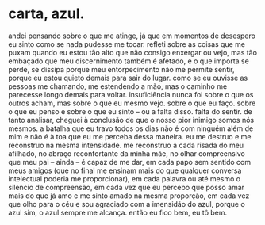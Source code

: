 # carta, azul.

andei pensando sobre o que me atinge, já que em momentos de desespero eu sinto como se nada pudesse me tocar. refleti sobre as coisas que me puxam quando eu estou tão alto que não consigo enxergar ou vejo, mas tão embaçado que meu discernimento também é afetado, e o que importa se perde, se dissipa porque meu entorpecimento não me permite sentir, porque eu estou quieto demais para sair do lugar. como se eu ouvisse as pessoas me chamando, me estendendo a mão, mas o caminho me parecesse longo demais para voltar. insuficiência nunca foi sobre o que os outros acham, mas sobre o que eu mesmo vejo. sobre o que eu faço. sobre o que eu penso e sobre o que eu sinto – ou a falta disso. falta do sentir. de tanto analisar, cheguei à conclusão de que o nosso pior inimigo somos nós mesmos. a batalha que eu travo todos os dias não é com ninguém além de mim e não é à toa que eu me perceba dessa maneira. eu me destruo e me reconstruo na mesma intensidade. me reconstruo a cada risada do meu afilhado, no abraço reconfortante da minha mãe, no olhar compreensivo que meu pai – ainda – é capaz de me dar, em cada papo sem sentido com meus amigos \(que no final me ensinam mais do que qualquer conversa intelectual poderia me proporcionar\), em cada palavra ou até mesmo o silencio de compreensão, em cada vez que eu percebo que posso amar mais do que já amo e me sinto amado na mesma proporção, em cada vez que olho para o céu e sou agraciado com a imensidão do azul, porque o azul sim, o azul sempre me alcança. então eu fico bem, eu tô bem.

